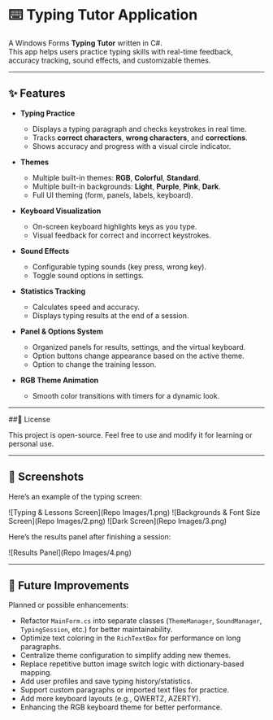 # ⌨️ Typing Tutor Application

A Windows Forms **Typing Tutor** written in C#.  
This app helps users practice typing skills with real-time feedback, accuracy tracking, sound effects, and customizable themes.

---

## ✨ Features

- **Typing Practice**
  - Displays a typing paragraph and checks keystrokes in real time.
  - Tracks **correct characters**, **wrong characters**, and **corrections**.
  - Shows accuracy and progress with a visual circle indicator.

- **Themes**
  - Multiple built-in themes: **RGB**, **Colorful**, **Standard**.
  - Multiple built-in backgrounds: **Light**, **Purple**, **Pink**, **Dark**.
  - Full UI theming (form, panels, labels, keyboard).

- **Keyboard Visualization**
  - On-screen keyboard highlights keys as you type.
  - Visual feedback for correct and incorrect keystrokes.

- **Sound Effects**
  - Configurable typing sounds (key press, wrong key).
  - Toggle sound options in settings.

- **Statistics Tracking**
  - Calculates speed and accuracy.
  - Displays typing results at the end of a session.

- **Panel & Options System**
  - Organized panels for results, settings, and the virtual keyboard.
  - Option buttons change appearance based on the active theme.
  - Option to change the training lesson. 

- **RGB Theme Animation**
  - Smooth color transitions with timers for a dynamic look.

---

##📄 License

This project is open-source.
Feel free to use and modify it for learning or personal use.

---

## 📸 Screenshots

Here’s an example of the typing screen:

![Typing & Lessons Screen](Repo Images/1.png)
![Backgrounds & Font Size Screen](Repo Images/2.png)
![Dark Screen](Repo Images/3.png)

Here’s the results panel after finishing a session:

![Results Panel](Repo Images/4.png)

---

## 🔮 Future Improvements

Planned or possible enhancements:

- Refactor `MainForm.cs` into separate classes (`ThemeManager`, `SoundManager`, `TypingSession`, etc.) for better maintainability.
- Optimize text coloring in the `RichTextBox` for performance on long paragraphs.
- Centralize theme configuration to simplify adding new themes.
- Replace repetitive button image switch logic with dictionary-based mapping.
- Add user profiles and save typing history/statistics.
- Support custom paragraphs or imported text files for practice.
- Add more keyboard layouts (e.g., QWERTZ, AZERTY).
- Enhancing the RGB keyboard theme for better performance.
